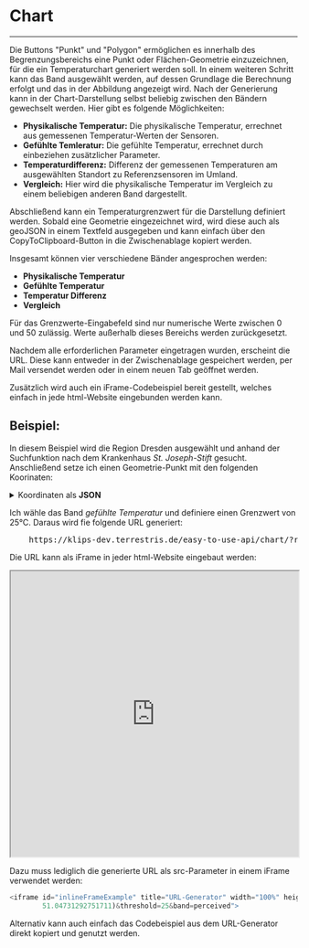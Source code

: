 # Chart
***

Die Buttons "Punkt" und "Polygon" ermöglichen es innerhalb des Begrenzungsbereichs eine Punkt oder Flächen-Geometrie einzuzeichnen, für die ein Temperaturchart generiert werden soll. In einem weiteren Schritt kann das Band ausgewählt werden, auf dessen Grundlage die Berechnung erfolgt und das in der Abbildung angezeigt wird. Nach der Generierung kann in der Chart-Darstellung selbst beliebig zwischen den Bändern gewechselt werden. Hier gibt es folgende Möglichkeiten:

* **Physikalische Temperatur:** Die physikalische Temperatur, errechnet aus gemessenen Temperatur-Werten der Sensoren.
* **Gefühlte Temleratur:** Die gefühlte Temperatur, errechnet durch einbeziehen zusätzlicher Parameter.
* **Temperaturdifferenz:** Differenz der gemessenen Temperaturen am ausgewählten Standort zu Referenzsensoren im Umland.
* **Vergleich:** Hier wird die physikalische Temperatur im Vergleich zu einem beliebigen anderen Band dargestellt.

Abschließend kann ein Temperaturgrenzwert für die Darstellung definiert werden.
Sobald eine Geometrie eingezeichnet wird, wird diese auch als geoJSON in einem Textfeld ausgegeben und kann einfach über den CopyToClipboard-Button in die Zwischenablage kopiert werden.

Insgesamt können vier verschiedene Bänder angesprochen werden:

* **Physikalische Temperatur**
* **Gefühlte Temperatur**
* **Temperatur Differenz**
* **Vergleich**

Für das Grenzwerte-Eingabefeld sind nur numerische Werte zwischen 0 und 50 zulässig. Werte außerhalb dieses Bereichs werden zurückgesetzt.

Nachdem alle erforderlichen Parameter eingetragen wurden, erscheint die URL. Diese kann entweder in der Zwischenablage gespeichert werden, per Mail versendet werden oder in einem neuen Tab geöffnet
werden.

Zusätzlich wird auch ein iFrame-Codebeispiel bereit gestellt, welches einfach in jede html-Website eingebunden werden kann.

## Beispiel:

In diesem Beispiel wird die Region Dresden ausgewählt und anhand der Suchfunktion nach dem Krankenhaus *St. Joseph-Stift* gesucht. Anschließend setze ich einen Geometrie-Punkt mit den folgenden Koorinaten:

<details>
<summary>Koordinaten als <b>JSON</b></summary>
<div>
  <pre>
  {
  JSON.stringify(
    {
    "type":"Point",
    "coordinates":[
        13.761238060503882,
        51.04731292751711
        ]
    }, null, '  ')
  }
  </pre>
</div>
</details>

Ich wähle das Band *gefühlte Temperatur* und definiere einen Grenzwert von 25°C. Daraus wird fie folgende URL generiert:

<pre>
    <a>https://klips-dev.terrestris.de/easy-to-use-api/chart/?region=dresden&geom=POINT(13.761238060503882%2051.04731292751711)&threshold=25&band=perceived</a>
</pre>

Die URL kann als iFrame in jeder html-Website eingebaut werden:

<iframe id="inlineFrameExample" title="URL-Generator" width="100%" height="500px" src="https://klips-dev.terrestris.de/easy-to-use-api/chart/?region=dresden&geom=POINT(13.761238060503882 
        51.04731292751711)&threshold=25&band=perceived">
</iframe>

Dazu muss lediglich die generierte URL als src-Parameter in einem iFrame verwendet werden:

```js
<iframe id="inlineFrameExample" title="URL-Generator" width="100%" height="500px" src="https://klips-dev.terrestris.de/easy-to-use-api/chart/?region=dresden&geom=POINT(13.761238060503882 
        51.04731292751711)&threshold=25&band=perceived">
```

Alternativ kann auch einfach das Codebeispiel aus dem URL-Generator direkt kopiert und genutzt werden.